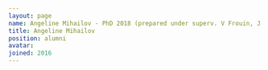 ```yaml
---
layout: page
name: Angeline Mihailov - PhD 2018 (prepared under superv. V Frouin, J Houenou, C Philippe)
title: Angeline Mihailov
position: alumni
avatar:
joined: 2016
---
```


